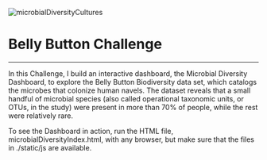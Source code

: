 ![microbialDiversityCultures](https://github.com/njgeorge000158/belly-button-challenge/assets/137228821/f11af135-aed6-4200-b817-98132aa54811)
# Belly Button Challenge
----
In this Challenge, I build an interactive dashboard, the Microbial Diversity Dashboard, to explore the Belly Button Biodiversity data set, which catalogs the microbes that colonize human navels.  The dataset reveals that a small handful of microbial species (also called operational taxonomic units, or OTUs, in the study) were present in more than 70% of people, while the rest were relatively rare.

To see the Dashboard in action, run the HTML file, microbialDiversityIndex.html, with any browser, but make sure that the files in ./static/js are available.
